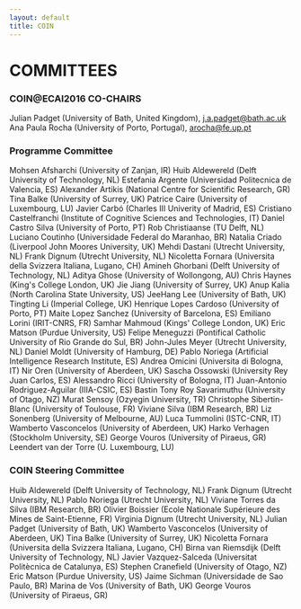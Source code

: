 ```yaml
---
layout: default
title: COIN
---
```


# COMMITTEES

### COIN@ECAI2016 CO-CHAIRS

Julian Padget (University of Bath, United Kingdom), j.a.padget@bath.ac.uk 
Ana Paula Rocha (University of Porto, Portugal), arocha@fe.up.pt

### Programme Committee

Mohsen Afsharchi (University of Zanjan, IR) 
Huib Aldewereld (Delft University of Technology, NL) 
Estefania Argente (Universidad Politecnica de Valencia, ES) 
Alexander Artikis (National Centre for Scientific Research, GR) 
Tina Balke (University of Surrey, UK) 
Patrice Caire (University of Luxembourg, LU) 
Javier Carbó (Charles III Univerity of Madrid, ES) 
Cristiano Castelfranchi (Institute of Cognitive Sciences and Technologies, IT) 
Daniel Castro Silva (University of Porto, PT) 
Rob Christiaanse (TU Delft, NL) 
Luciano Coutinho (Universidade Federal do Maranhao, BR) 
Natalia Criado (Liverpool John Moores University, UK) 
Mehdi Dastani (Utrecht University, NL) 
Frank Dignum (Utrecht University, NL) 
Nicoletta Fornara (Universita della Svizzera Italiana, Lugano, CH) 
Amineh Ghorbani (Delft University of Technology, NL) 
Aditya Ghose (University of Wollongong, AU) 
Chris Haynes (King's College London, UK) 
Jie Jiang (University of Surrey, UK) 
Anup Kalia (North Carolina State University, US) 
JeeHang Lee (University of Bath, UK) 
Tingting Li (Imperial College, UK) 
Henrique Lopes Cardoso (University of Porto, PT) 
Maite Lopez Sanchez (University of Barcelona, ES) 
Emiliano Lorini (IRIT-CNRS, FR) 
Samhar Mahmoud (Kings' College London, UK) 
Eric Matson (Purdue University, US) 
Felipe Meneguzzi (Pontifical Catholic University of Rio Grande do Sul, BR) 
John-Jules Meyer (Utrecht University, NL) 
Daniel Moldt (University of Hamburg, DE) 
Pablo Noriega (Artificial Intelligence Research Institute, ES) 
Andrea Omicini (Universita di Bologna, IT) 
Nir Oren (University of Aberdeen, UK) 
Sascha Ossowski (University Rey Juan Carlos, ES) 
Alessandro Ricci (University of Bologna, IT) 
Juan-Antonio Rodriguez-Aguilar (IIIA-CSIC, ES) 
Bastin Tony Roy Savarimuthu (University of Otago, NZ) 
Murat Sensoy (Ozyegin University, TR) 
Christophe Sibertin-Blanc (University of Toulouse, FR) 
Viviane Silva (IBM Research, BR) 
Liz Sonenberg (University of Melbourne, AU) 
Luca Tummolini (ISTC-CNR, IT) 
Wamberto Vasconcelos (University of Aberdeen, UK) 
Harko Verhagen (Stockholm University, SE) 
George Vouros (University of Piraeus, GR) 
Leendert van der Torre (U. Luxembourg, LU)

### COIN Steering Committee

Huib Aldewereld (Delft University of Technology, NL) 
Frank Dignum (Utrecht University, NL) 
Pablo Noriega (Utrecht University, NL) 
Viviane Torres da Silva (IBM Research, BR) 
Olivier Boissier (Ecole Nationale Supérieure des Mines de Saint-Etienne, FR) 
Virginia Dignum (Utrecht University, NL) 
Julian Padget (University of Bath, UK) 
Wamberto Vasconcelos (University of Aberdeen, UK) 
Tina Balke (University of Surrey, UK) 
Nicoletta Fornara (Universita della Svizzera Italiana, Lugano, CH) 
Birna van Riemsdijk (Delft University of Technology, NL) 
Javier Vazquez-Salceda (Universitat Politècnica de Catalunya, ES) 
Stephen Cranefield (University of Otago, NZ) 
Eric Matson (Purdue University, US) 
Jaime Sichman (Universidade de Sao Paulo, BR) 
Marina de Vos (University of Bath, UK) 
George Vouros (University of Piraeus, GR)